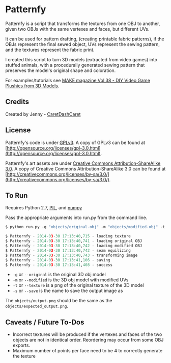 Patternfy
============

Patternfy is a script that transforms the textures from one OBJ to another,
given two OBJs with the same vertexes and faces, but different UVs.

It can be used for pattern drafting, (creating printable fabric patterns), if the OBJs represent the final sewed object,
UVs represent the sewing pattern, and the textures represent the fabric print.

I created this script to turn 3D models (extracted from video games) into stuffed animals,
with a procedurally generated sewing pattern that preserves the model's original shape and coloration.

For examples/tutorials see [MAKE magazine Vol 38 - DIY Video Game Plushies from 3D Models](http://makezine.com/projects/make-38-cameras-and-av/video-game-plushies/).

Credits
-------------

Created by Jenny - [CaretDashCaret](http://caretdashcaret.wordpress.com/)

License
-------------

Patternfy's code is under [GPLv3](http://opensource.org/licenses/gpl-3.0.html).
A copy of GPLv3 can be found at [http://opensource.org/licenses/gpl-3.0.html](http://opensource.org/licenses/gpl-3.0.html).

Patternfy's art assets are under [Creative Commons Attribution-ShareAlike 3.0](http://creativecommons.org/licenses/by-sa/3.0/).
A copy of Creative Commons Attribution-ShareAlike 3.0 can be found at [http://creativecommons.org/licenses/by-sa/3.0/](http://creativecommons.org/licenses/by-sa/3.0/).


To Run
-------------

Requires Python 2.7, [PIL](http://www.pythonware.com/products/pil/), and [numpy](http://www.numpy.org/)

Pass the appropriate arguments into run.py from the command line.

```python
$ python run.py -g "objects/original.obj" -m "objects/modified.obj" -t "objects/original_texture.png" -s "objects/output.png"

$ Patternfy - 2014-03-30 17:13:40,715 - loading texture
$ Patternfy - 2014-03-30 17:13:40,741 - loading original OBJ
$ Patternfy - 2014-03-30 17:13:40,742 - loading modified OBJ
$ Patternfy - 2014-03-30 17:13:40,742 - seam equilizing
$ Patternfy - 2014-03-30 17:13:40,743 - transforming image
$ Patternfy - 2014-03-30 17:13:41,106 - saving
$ Patternfy - 2014-03-30 17:13:41,408 - success
```

* `-g` or `--original` is the original 3D obj model
* `-m` or `--modified` is the 3D obj model with modified UVs
* `-t` or `--texture` is a png of the original texture of the 3D model
* `-s` or `--save` is the name to save the output image as

The `objects/output.png` should be the same as the `objects/expected_output.png`.

Caveats / Future To-Dos
-------------

* Incorrect textures will be produced if the vertexes and faces of the two objects are not in identical order. Reordering may occur from some OBJ exports.
* Maximum number of points per face need to be 4 to correctly generate the texture
